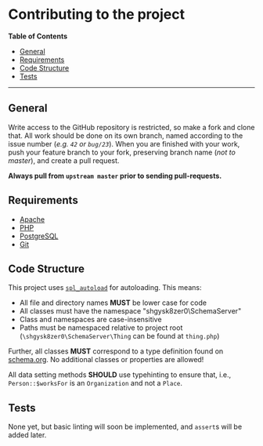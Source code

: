 # Contributing to the project
**Table of Contents**
- [General](#general)
- [Requirements](#requirements)
- [Code Structure](#code-structure)
- [Tests](#tests)

- - -

## General
Write access to the GitHub repository is restricted, so make a fork and clone that. All work should be done on its own branch, named according to the issue number (*e.g. `42` or `bug/23`*). When you are finished with your work, push your feature branch to your fork, preserving branch name (*not to master*), and create a pull request.

**Always pull from `upstream master` prior to sending pull-requests.**

## Requirements
- [Apache](https://httpd.apache.org/)
- [PHP](https://secure.php.net/)
- [PostgreSQL](https://www.postgresql.org/download)
- [Git](https://www.git-scm.com/download/)

## Code Structure
This project uses [`spl_autoload`](https://secure.php.net/manual/en/function.spl-autoload.php)
 for autoloading. This means:
- All file and directory names **MUST** be lower case for code
- All classes must have the namespace "shgysk8zer0\SchemaServer"
- Class and namespaces are case-insensitive
- Paths must be namespaced relative to project root
(`\shgysk8zer0\SchemaServer\Thing` can be found at `thing.php`)

Further, all classes **MUST** correspond to a type definition found on
[schema.org](https://schema.org/docs/schemas.html). No additional classes or properties are allowed!

All data setting methods **SHOULD** use typehinting to ensure
that, i.e., `Person::$worksFor` is an `Organization` and not a
`Place`.

## Tests
None yet, but basic linting will soon be implemented, and `assert`s will be
added later.
